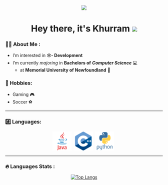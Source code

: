 <div id="header" align="center">
  <img src="https://media.giphy.com/media/v1.Y2lkPTc5MGI3NjExOHl1eWVnNHA0Yzdyb3IwaGx5Z3h1ZTBwZ3pwcDliMXNjbDhvZW9ldyZlcD12MV9pbnRlcm5hbF9naWZfYnlfaWQmY3Q9cw/G74LKP9zsfLInmz3H6/giphy.gif" width="250"/>
</div>

<h1 align="center">
  Hey there, it's Khurram
  <img src="https://media.giphy.com/media/hvRJCLFzcasrR4ia7z/giphy.gif" width="30px"/>
</h1>

### :man_technologist: About Me :
- I’m interested in :spider_web:**- Development**
- I’m currently *majoring* in **Bachelors of** ***Computer Science*** :computer:
   - at **Memorial University of Newfoundland** :school:	

### :ocean: **Hobbies:**
- Gaming :video_game:	
- Soccer :soccer:	

---

### :hash: **Languages:**
<div align="center">
  <img src="https://github.com/devicons/devicon/blob/master/icons/java/java-original-wordmark.svg" title="Java" alt="Java" width="60" height="60"/>&nbsp;
  <img src="https://github.com/devicons/devicon/blob/master/icons/cplusplus/cplusplus-original.svg" title="c++" alt="C++" width="60" height="60"/>&nbsp;
  <img src="https://github.com/devicons/devicon/blob/master/icons/python/python-original-wordmark.svg" title="Python" alt="Python" width="60" height="60"/>&nbsp;
</div>


---
### :fire: Languages Stats :
<div align="center">
  
  [![Top Langs](https://github-readme-stats-git-master-ah03-khurrams-projects.vercel.app/api/top-langs/?username=ah03-khurram&layout=donut&theme=radical)](https://github.com/ah03-khurram/github-readme-stats)
  
</div>
